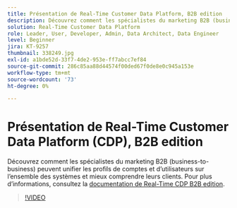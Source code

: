 ```yaml
---
title: Présentation de Real-Time Customer Data Platform, B2B edition
description: Découvrez comment les spécialistes du marketing B2B (business-to-business) peuvent unifier les profils de comptes et d’utilisateurs sur l’ensemble des systèmes et mieux comprendre leurs clients.
solution: Real-Time Customer Data Platform
role: Leader, User, Developer, Admin, Data Architect, Data Engineer
level: Beginner
jira: KT-9257
thumbnail: 338249.jpg
exl-id: a1bde52d-33f7-4de2-953e-ff7abcc7ef84
source-git-commit: 286c85aa88d44574f00ded67f0de8e0c945a153e
workflow-type: tm+mt
source-wordcount: '73'
ht-degree: 0%

---
```


# Présentation de Real-Time Customer Data Platform (CDP), B2B edition

Découvrez comment les spécialistes du marketing B2B (business-to-business) peuvent unifier les profils de comptes et d’utilisateurs sur l’ensemble des systèmes et mieux comprendre leurs clients. Pour plus d’informations, consultez la [documentation de Real-Time CDP B2B edition](https://experienceleague.adobe.com/docs/experience-platform/rtcdp/b2b-overview.html?lang=fr).

>[!VIDEO](https://video.tv.adobe.com/v/338249?learn=on&enablevpops)
